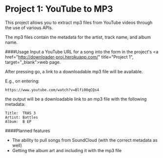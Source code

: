 Project 1: YouTube to MP3
=========================

This project allows you to extract mp3 files from YouTube videos through the use of various APIs. 

The mp3 files contain the metadata for the artist, track name, and album name.

####Usage
Input a YouTube URL for a song into the form in the project's <a href="http://downloader-proj.herokuapp.com/" title="Project 1", target="_blank">web page</a>.

After pressing go, a link to a downloadable mp3 file will be available.

E.g., on entering: 

    https://www.youtube.com/watch?v=Blfi00qCQs4

the output will be a downloadable link to an mp3 file with the following metadata:

    Title:  TRAS 3
    Artist: Battles
    Album:  B EP

####Planned features
* The ability to pull songs from SoundCloud (with the correct metadata as well)
* Getting the album art and including it with the mp3 file
